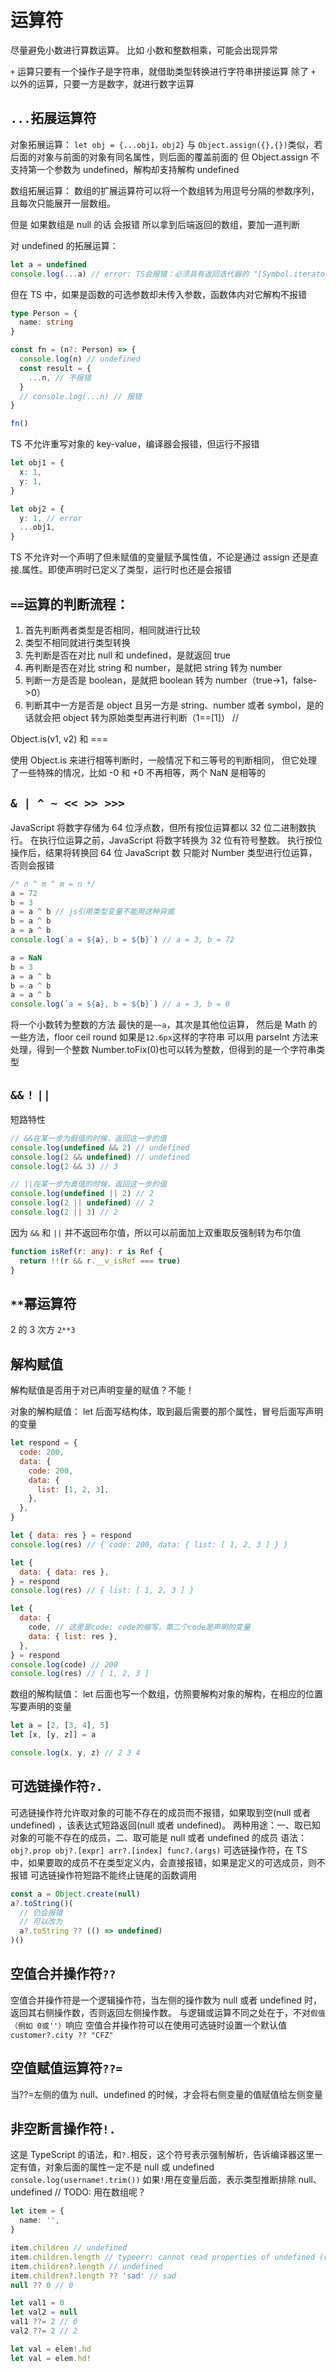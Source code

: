 # 运算符

尽量避免小数进行算数运算。
比如 小数和整数相乘，可能会出现异常

`+` 运算只要有一个操作子是字符串，就借助类型转换进行字符串拼接运算
除了 `+` 以外的运算，只要一方是数字，就进行数字运算

## `...`拓展运算符

对象拓展运算：
`let obj = {...obj1，obj2}` 与 `Object.assign({},{})`类似，若后面的对象与前面的对象有同名属性，则后面的覆盖前面的
但 Object.assign 不支持第一个参数为 undefined，解构却支持解构 undefined

数组拓展运算：
数组的扩展运算符可以将一个数组转为用逗号分隔的参数序列，且每次只能展开一层数组。

但是 如果数组是 null 的话 会报错
所以拿到后端返回的数组，要加一道判断

对 undefined 的拓展运算：

```ts
let a = undefined
console.log(...a) // error: TS会报错：必须具有返回迭代器的 "[Symbol.iterator]()" 方法
```

但在 TS 中，如果是函数的可选参数却未传入参数，函数体内对它解构不报错

```ts
type Person = {
  name: string
}

const fn = (n?: Person) => {
  console.log(n) // undefined
  const result = {
    ...n, // 不报错
  }
  // console.log(...n) // 报错
}

fn()
```

TS 不允许重写对象的 key-value，编译器会报错，但运行不报错

```ts
let obj1 = {
  x: 1,
  y: 1,
}

let obj2 = {
  y: 1, // error
  ...obj1,
}
```

TS 不允许对一个声明了但未赋值的变量赋予属性值，不论是通过 assign 还是直接.属性。即使声明时已定义了类型，运行时也还是会报错

## `==`运算的判断流程：

1. 首先判断两者类型是否相同，相同就进行比较
2. 类型不相同就进行类型转换
3. 先判断是否在对比 null 和 undefined，是就返回 true
4. 再判断是否在对比 string 和 number，是就把 string 转为 number
5. 判断一方是否是 boolean，是就把 boolean 转为 number（true->1，false->0）
6. 判断其中一方是否是 object 且另一方是 string、number 或者 symbol，是的话就会把 object 转为原始类型再进行判断（1==[1]） //

Object.is(v1, v2) 和 ===

使用 Object.is 来进行相等判断时，一般情况下和三等号的判断相同，
但它处理了一些特殊的情况，比如 -0 和 +0 不再相等，两个 NaN 是相等的

## `& | ^ ~ << >> >>>`

JavaScript 将数字存储为 64 位浮点数，但所有按位运算都以 32 位二进制数执行。
在执行位运算之前，JavaScript 将数字转换为 32 位有符号整数。
执行按位操作后，结果将转换回 64 位 JavaScript 数
只能对 Number 类型进行位运算，否则会报错

```js
/* n ^ m ^ m = n */
a = 72
b = 3
a = a ^ b // js引用类型变量不能用这种异或
b = a ^ b
a = a ^ b
console.log(`a = ${a}, b = ${b}`) // a = 3, b = 72

a = NaN
b = 3
a = a ^ b
b = a ^ b
a = a ^ b
console.log(`a = ${a}, b = ${b}`) // a = 3, b = 0
```

将一个小数转为整数的方法
最快的是`~~a`，其次是其他位运算，
然后是 Math 的一些方法，floor ceil round
如果是`12.6px`这样的字符串 可以用 parseInt 方法来处理，得到一个整数
Number.toFix(0)也可以转为整数，但得到的是一个字符串类型

## `&&` `!` `||`

短路特性

```ts
// &&在某一步为假值的时候，返回这一步的值
console.log(undefined && 2) // undefined
console.log(2 && undefined) // undefined
console.log(2 && 3) // 3

// ||在某一步为真值的时候，返回这一步的值
console.log(undefined || 2) // 2
console.log(2 || undefined) // 2
console.log(2 || 3) // 2
```

因为 `&&` 和 `||` 并不返回布尔值，所以可以前面加上双重取反强制转为布尔值

```ts
function isRef(r: any): r is Ref {
  return !!(r && r.__v_isRef === true)
}
```

## `**`幂运算符

2 的 3 次方 `2**3`

## 解构赋值

解构赋值是否用于对已声明变量的赋值？不能！

对象的解构赋值：
let 后面写结构体，取到最后需要的那个属性，冒号后面写声明的变量

```js
let respond = {
  code: 200,
  data: {
    code: 200,
    data: {
      list: [1, 2, 3],
    },
  },
}

let { data: res } = respond
console.log(res) // { code: 200, data: { list: [ 1, 2, 3 ] } }

let {
  data: { data: res },
} = respond
console.log(res) // { list: [ 1, 2, 3 ] }

let {
  data: {
    code, // 这里是code: code的缩写，第二个code是声明的变量
    data: { list: res },
  },
} = respond
console.log(code) // 200
console.log(res) // [ 1, 2, 3 ]
```

数组的解构赋值：
let 后面也写一个数组，仿照要解构对象的解构，在相应的位置写要声明的变量

```js
let a = [2, [3, 4], 5]
let [x, [y, z]] = a

console.log(x, y, z) // 2 3 4
```

## 可选链操作符`?.`

可选链操作符允许取对象的可能不存在的成员而不报错，如果取到空(null 或者 undefined) ，该表达式短路返回(null 或者 undefined)。
两种用途：一、取已知对象的可能不存在的成员，二、取可能是 null 或者 undefined 的成员
语法：`obj?.prop obj?.[expr] arr?.[index] func?.(args)`
可选链操作符，在 TS 中，如果要取的成员不在类型定义内，会直接报错，如果是定义的可选成员，则不报错
可选链操作符短路不能终止链尾的函数调用

```ts
const a = Object.create(null)
a?.toString()(
  // 仍会报错
  // 可以改为
  a?.toString ?? (() => undefined)
)()
```

## 空值合并操作符`??`

空值合并操作符是一个逻辑操作符，当左侧的操作数为 null 或者 undefined 时，返回其右侧操作数，否则返回左侧操作数。
与逻辑或运算不同之处在于，不对`假值（例如 0或''）`响应
空值合并操作符可以在使用可选链时设置一个默认值`customer?.city ?? "CFZ"`

## 空值赋值运算符`??=`

当??=左侧的值为 null、undefined 的时候，才会将右侧变量的值赋值给左侧变量

## 非空断言操作符`!.`

这是 TypeScript 的语法，和`?.`相反，这个符号表示强制解析，告诉编译器这里一定有值，对象后面的属性一定不是 null 或 undefined
`console.log(username!.trim())`
如果`!`用在变量后面，表示类型推断排除 null、undefined // TODO: 用在数组呢？

```ts
let item = {
  name: '',
}

item.children // undefined
item.children.length // typeerr: cannot read properties of undefined (reading 'length')
item.children?.length // undefined
item.children?.length ?? 'sad' // sad
null ?? 0 // 0

let val1 = 0
let val2 = null
val1 ??= 2 // 0
val2 ??= 2 // 2

let val = elem!.hd
let val = elem.hd!
```
